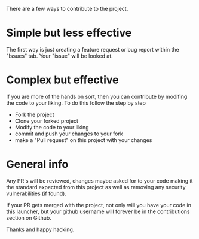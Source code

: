 There are a few ways to contribute to the project. 

# Simple but less effective

The first way is just creating a feature request or bug report within the "Issues" tab. Your "issue" will be looked at. 

# Complex but effective

If you are more of the hands on sort, then you can contribute by modifing the code to your liking. To do this follow the step by step

- Fork the project
- Clone your forked project
- Modify the code to your liking
- commit and push your changes to your fork
- make a "Pull request" on this project with your changes

# General info

Any PR's will be reviewed, changes maybe asked for to your code making it the standard expected from this project as well as removing any security vulnerabilities (if found).

If your PR gets merged with the project, not only will you have your code in this launcher, but your github username will forever be in the contributions section on Github. 

Thanks and happy hacking. 
